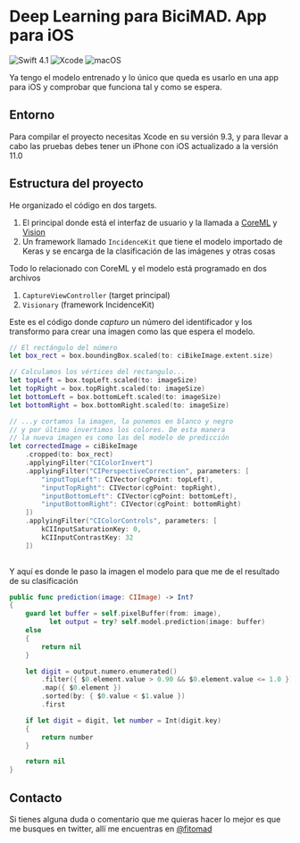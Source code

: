 # Deep Learning para BiciMAD. App para iOS

 ![Swift 4.1](https://img.shields.io/badge/Swift-4.1-orange.svg) ![Xcode](https://img.shields.io/badge/Xcode-9.3-orange.svg) ![macOS](https://img.shields.io/badge/macOS-10.13-yellow.svg)

Ya tengo el modelo entrenado y lo único que queda es usarlo en una app para iOS y comprobar que funciona tal y como se espera.

## Entorno

Para compilar el proyecto necesitas Xcode en su versión 9.3, y para llevar a cabo las pruebas debes tener un iPhone con iOS actualizado a la versión 11.0

## Estructura del proyecto

He organizado el código en dos targets.

1. El principal donde está el interfaz de usuario y la llamada a [CoreML](https://developer.apple.com/documentation/coreml)  y [Vision](https://developer.apple.com/documentation/vision)
2. Un framework llamado `IncidenceKit` que tiene el modelo importado de Keras y se encarga de la clasificación de las imágenes y otras cosas

Todo lo relacionado con CoreML y el modelo está programado en dos archivos

1. `CaptureViewController` (target principal)
2. `Visionary` (framework IncidenceKit)

Este es el código donde *capturo* un número del identificador y los transformo para crear una imagen como las que espera el modelo.

```swift
// El rectángulo del número
let box_rect = box.boundingBox.scaled(to: ciBikeImage.extent.size)

// Calculamos los vértices del rectangulo...
let topLeft = box.topLeft.scaled(to: imageSize)
let topRight = box.topRight.scaled(to: imageSize)
let bottomLeft = box.bottomLeft.scaled(to: imageSize)
let bottomRight = box.bottomRight.scaled(to: imageSize)

// ...y cortamos la imagen, la ponemos en blanco y negro
// y por último invertimos los colores. De esta manera
// la nueva imagen es como las del modelo de predicción 
let correctedImage = ciBikeImage
    .cropped(to: box_rect)
    .applyingFilter("CIColorInvert")
    .applyingFilter("CIPerspectiveCorrection", parameters: [
        "inputTopLeft": CIVector(cgPoint: topLeft),
        "inputTopRight": CIVector(cgPoint: topRight),
        "inputBottomLeft": CIVector(cgPoint: bottomLeft),
        "inputBottomRight": CIVector(cgPoint: bottomRight)
    ])
    .applyingFilter("CIColorControls", parameters: [
        kCIInputSaturationKey: 0,
        kCIInputContrastKey: 32
    ])
             
```

Y aquí es donde le paso la imagen el modelo para que me de el resultado de su clasificación

```swift
public func prediction(image: CIImage) -> Int?
{
	guard let buffer = self.pixelBuffer(from: image),
		  let output = try? self.model.prediction(image: buffer)
	else
	{
		return nil
	}

	let digit = output.numero.enumerated()
		.filter({ $0.element.value > 0.90 && $0.element.value <= 1.0 })
		.map({ $0.element })
		.sorted(by: { $0.value < $1.value })
		.first

	if let digit = digit, let number = Int(digit.key)
	{
		return number
	}

	return nil
}
```

## Contacto

Si tienes alguna duda o comentario que me quieras hacer lo mejor es que me busques en twitter, allí me encuentras en [@fitomad](https://twitter.com/fitomad) 

